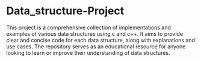 # Data_structure-Project
This project is a comprehensive collection of implementations and examples of various data structures using c and c++. It aims to provide clear and concise code for each data structure, along with explanations and use cases. The repository serves as an educational resource for anyone looking to learn or improve their understanding of data structures.
